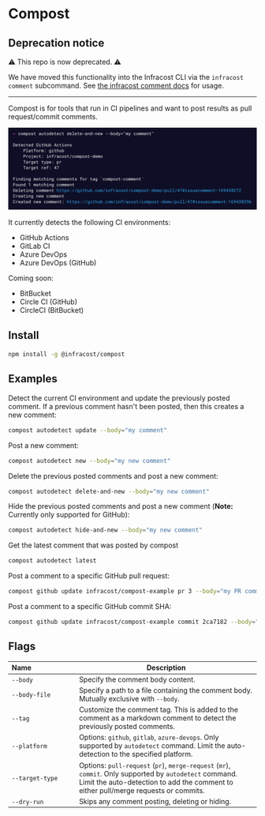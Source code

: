 # Compost

## Deprecation notice

⚠️ This repo is now deprecated. ⚠️

We have moved this functionality into the Infracost CLI via the `infracost comment` subcommand. See [the infracost comment docs](https://www.infracost.io/docs/features/cli_commands/#comment-on-pull-requests) for usage.

---

Compost is for tools that run in CI pipelines and want to post results as pull request/commit comments.

<img src=".github/assets/screenshot.png" alt="Compost screenshot" width=800 />

It currently detects the following CI environments:
* GitHub Actions
* GitLab CI
* Azure DevOps
* Azure DevOps (GitHub)

Coming soon:
* BitBucket
* Circle CI (GitHub)
* CircleCI (BitBucket)

## Install

```sh
npm install -g @infracost/compost
```

## Examples

Detect the current CI environment and update the previously posted comment. If a previous comment hasn't been posted, then this creates a new comment:

```sh
compost autodetect update --body="my comment"
```

Post a new comment:

```sh
compost autodetect new --body="my new comment"
```

Delete the previous posted comments and post a new comment:

```sh
compost autodetect delete-and-new --body="my new comment"
```

Hide the previous posted comments and post a new comment (**Note:** Currently only supported for GitHub):

```sh
compost autodetect hide-and-new --body="my new comment"
```

Get the latest comment that was posted by compost

```sh
compost autodetect latest
```

Post a comment to a specific GitHub pull request:

```sh
compost github update infracost/compost-example pr 3 --body="my PR comment"
```

Post a comment to a specific GitHub commit SHA:

```sh
compost github update infracost/compost-example commit 2ca7182 --body="my commit comment"
```

## Flags

| Name&nbsp;&nbsp;&nbsp;&nbsp;&nbsp;&nbsp;&nbsp;&nbsp;&nbsp;&nbsp;&nbsp;&nbsp;&nbsp;&nbsp;&nbsp;&nbsp;&nbsp;&nbsp;&nbsp;&nbsp;&nbsp;&nbsp; | Description |
|-|-|
| `--body` | Specify the comment body content. |
| `--body-file` | Specify a path to a file containing the comment body. Mutually exclusive with `--body`. |
| `--tag` | Customize the comment tag. This is added to the comment as a markdown comment to detect the previously posted comments. |
| `--platform` | Options: `github`, `gitlab`, `azure-devops`. Only supported by `autodetect` command. Limit the auto-detection to the specified platform. |
| `--target-type` | Options: `pull-request` (`pr`), `merge-request` (`mr`), `commit`. Only supported by `autodetect` command. Limit the auto-detection to add the comment to either pull/merge requests or commits. |
| `--dry-run` | Skips any comment posting, deleting or hiding. |
